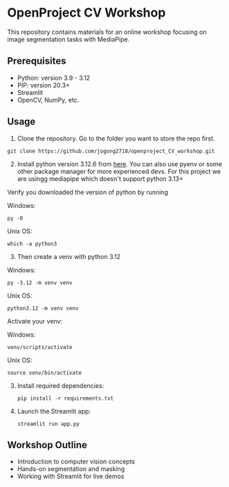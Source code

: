 # OpenProject CV Workshop

This repository contains materials for an online workshop focusing on image segmentation tasks with MediaPipe.

## Prerequisites

- Python: version 3.9 - 3.12
- PIP: version 20.3+
- Streamlit
- OpenCV, NumPy, etc.

## Usage

1. Clone the repository. Go to the folder you want to store the repo first. 
```
git clone https://github.com/jogong2718/openproject_CV_workshop.git
```

2. Install python version 3.12.6 from [here](https://www.python.org/downloads/release/python-3126/). You can also use pyenv or some other package manager for more experienced devs. For this project we are usingg mediapipe which doesn't support python 3.13+

Verify you downloaded the version of python by running 

Windows:
```
py -0
```

Unix OS:
```
which -a python3
```

3. Then create a venv with python 3.12

Windows:
```
py -3.12 -m venv venv
```

Unix OS:
```
python3.12 -m venv venv
```

Activate your venv:

Windows:
```
venv/scripts/activate
```

Unix OS:
```
source venv/bin/activate
```

3. Install required dependencies:
   ```
   pip install -r requirements.txt
   ```
4. Launch the Streamlit app:
   ```
   streamlit run app.py
   ```

## Workshop Outline

- Introduction to computer vision concepts
- Hands-on segmentation and masking
- Working with Streamlit for live demos

